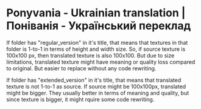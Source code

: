 # Ponyvania - Ukrainian translation | Поніванія - Український переклад
If folder has "regular_version" in it's title, that means that textures in that folder is 1-to-1 in terms of height and width size. So, if source texture is 100x100 px, then translated texture is also 100x100. But due to size limitations, translated texture might have meaning or quality loss compared to original. But easier to replace without any code rewriting.

If folder has "extended_version" in it's title, that means that translated texture is not 1-to-1 as source. If source might be 100x100px, translated might be bigger. They usually better in terms of meaning and quality, but since texture is bigger, it might rquire some code rewriting.
